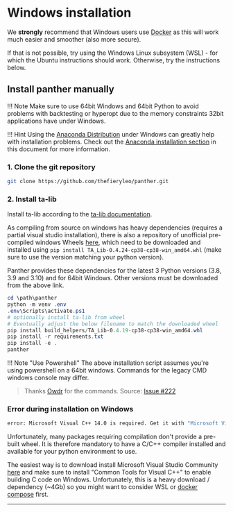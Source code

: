 # Windows installation

We **strongly** recommend that Windows users use [Docker](docker_quickstart.md) as this will work much easier and smoother (also more secure).

If that is not possible, try using the Windows Linux subsystem (WSL) - for which the Ubuntu instructions should work.
Otherwise, try the instructions below.

## Install panther manually

!!! Note
    Make sure to use 64bit Windows and 64bit Python to avoid problems with backtesting or hyperopt due to the memory constraints 32bit applications have under Windows.

!!! Hint
    Using the [Anaconda Distribution](https://www.anaconda.com/distribution/) under Windows can greatly help with installation problems. Check out the [Anaconda installation section](installation.md#Anaconda) in this document for more information.

### 1. Clone the git repository

```bash
git clone https://github.com/thefieryleo/panther.git
```

### 2. Install ta-lib

Install ta-lib according to the [ta-lib documentation](https://github.com/mrjbq7/ta-lib#windows).

As compiling from source on windows has heavy dependencies (requires a partial visual studio installation), there is also a repository of unofficial pre-compiled windows Wheels [here](https://www.lfd.uci.edu/~gohlke/pythonlibs/#ta-lib), which need to be downloaded and installed using `pip install TA_Lib-0.4.24-cp38-cp38-win_amd64.whl` (make sure to use the version matching your python version).

Panther provides these dependencies for the latest 3 Python versions (3.8, 3.9 and 3.10) and for 64bit Windows.
Other versions must be downloaded from the above link.

``` powershell
cd \path\panther
python -m venv .env
.env\Scripts\activate.ps1
# optionally install ta-lib from wheel
# Eventually adjust the below filename to match the downloaded wheel
pip install build_helpers/TA_Lib-0.4.19-cp38-cp38-win_amd64.whl
pip install -r requirements.txt
pip install -e .
panther
```

!!! Note "Use Powershell"
    The above installation script assumes you're using powershell on a 64bit windows.
    Commands for the legacy CMD windows console may differ.

> Thanks [Owdr](https://github.com/Owdr) for the commands. Source: [Issue #222](https://github.com/thefieryleo/panther/issues/222)

### Error during installation on Windows

``` bash
error: Microsoft Visual C++ 14.0 is required. Get it with "Microsoft Visual C++ Build Tools": http://landinghub.visualstudio.com/visual-cpp-build-tools
```

Unfortunately, many packages requiring compilation don't provide a pre-built wheel. It is therefore mandatory to have a C/C++ compiler installed and available for your python environment to use.

The easiest way is to download install Microsoft Visual Studio Community [here](https://visualstudio.microsoft.com/downloads/) and make sure to install "Common Tools for Visual C++" to enable building C code on Windows. Unfortunately, this is a heavy download / dependency (~4Gb) so you might want to consider WSL or [docker compose](docker_quickstart.md) first.

---
